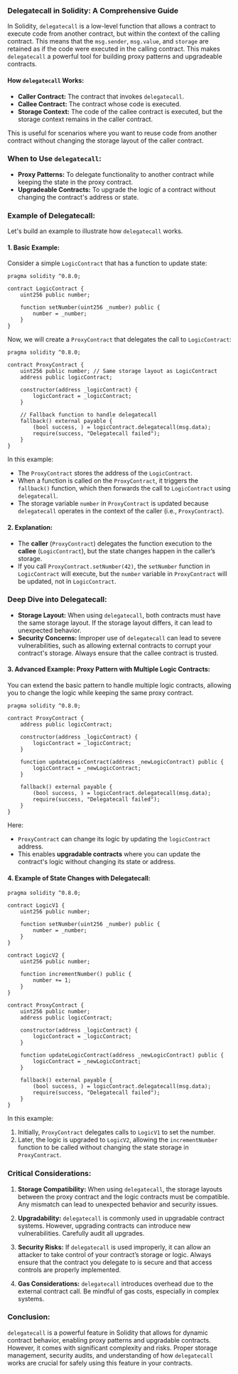 ### Delegatecall in Solidity: A Comprehensive Guide

In Solidity, `delegatecall` is a low-level function that allows a contract to execute code from another contract, but within the context of the calling contract. This means that the `msg.sender`, `msg.value`, and `storage` are retained as if the code were executed in the calling contract. This makes `delegatecall` a powerful tool for building proxy patterns and upgradeable contracts.

#### **How `delegatecall` Works:**

- **Caller Contract:** The contract that invokes `delegatecall`.
- **Callee Contract:** The contract whose code is executed.
- **Storage Context:** The code of the callee contract is executed, but the storage context remains in the caller contract.

This is useful for scenarios where you want to reuse code from another contract without changing the storage layout of the caller contract.

### When to Use `delegatecall`:

- **Proxy Patterns:** To delegate functionality to another contract while keeping the state in the proxy contract.
- **Upgradeable Contracts:** To upgrade the logic of a contract without changing the contract's address or state.

### **Example of Delegatecall:**

Let's build an example to illustrate how `delegatecall` works.

#### **1. Basic Example:**

Consider a simple `LogicContract` that has a function to update state:

```solidity
pragma solidity ^0.8.0;

contract LogicContract {
    uint256 public number;

    function setNumber(uint256 _number) public {
        number = _number;
    }
}
```

Now, we will create a `ProxyContract` that delegates the call to `LogicContract`:

```solidity
pragma solidity ^0.8.0;

contract ProxyContract {
    uint256 public number; // Same storage layout as LogicContract
    address public logicContract;

    constructor(address _logicContract) {
        logicContract = _logicContract;
    }

    // Fallback function to handle delegatecall
    fallback() external payable {
        (bool success, ) = logicContract.delegatecall(msg.data);
        require(success, "Delegatecall failed");
    }
}
```

In this example:

- The `ProxyContract` stores the address of the `LogicContract`.
- When a function is called on the `ProxyContract`, it triggers the `fallback()` function, which then forwards the call to `LogicContract` using `delegatecall`.
- The storage variable `number` in `ProxyContract` is updated because `delegatecall` operates in the context of the caller (i.e., `ProxyContract`).

#### **2. Explanation:**

- The **caller** (`ProxyContract`) delegates the function execution to the **callee** (`LogicContract`), but the state changes happen in the caller’s storage.
- If you call `ProxyContract.setNumber(42)`, the `setNumber` function in `LogicContract` will execute, but the `number` variable in `ProxyContract` will be updated, not in `LogicContract`.

### **Deep Dive into Delegatecall:**

- **Storage Layout:** When using `delegatecall`, both contracts must have the same storage layout. If the storage layout differs, it can lead to unexpected behavior.
- **Security Concerns:** Improper use of `delegatecall` can lead to severe vulnerabilities, such as allowing external contracts to corrupt your contract's storage. Always ensure that the callee contract is trusted.

#### **3. Advanced Example: Proxy Pattern with Multiple Logic Contracts:**

You can extend the basic pattern to handle multiple logic contracts, allowing you to change the logic while keeping the same proxy contract.

```solidity
pragma solidity ^0.8.0;

contract ProxyContract {
    address public logicContract;

    constructor(address _logicContract) {
        logicContract = _logicContract;
    }

    function updateLogicContract(address _newLogicContract) public {
        logicContract = _newLogicContract;
    }

    fallback() external payable {
        (bool success, ) = logicContract.delegatecall(msg.data);
        require(success, "Delegatecall failed");
    }
}
```

Here:

- `ProxyContract` can change its logic by updating the `logicContract` address.
- This enables **upgradable contracts** where you can update the contract's logic without changing its state or address.

#### **4. Example of State Changes with Delegatecall:**

```solidity
pragma solidity ^0.8.0;

contract LogicV1 {
    uint256 public number;

    function setNumber(uint256 _number) public {
        number = _number;
    }
}

contract LogicV2 {
    uint256 public number;

    function incrementNumber() public {
        number += 1;
    }
}

contract ProxyContract {
    uint256 public number;
    address public logicContract;

    constructor(address _logicContract) {
        logicContract = _logicContract;
    }

    function updateLogicContract(address _newLogicContract) public {
        logicContract = _newLogicContract;
    }

    fallback() external payable {
        (bool success, ) = logicContract.delegatecall(msg.data);
        require(success, "Delegatecall failed");
    }
}
```

In this example:

1. Initially, `ProxyContract` delegates calls to `LogicV1` to set the number.
2. Later, the logic is upgraded to `LogicV2`, allowing the `incrementNumber` function to be called without changing the state storage in `ProxyContract`.

### **Critical Considerations:**

1. **Storage Compatibility:** When using `delegatecall`, the storage layouts between the proxy contract and the logic contracts must be compatible. Any mismatch can lead to unexpected behavior and security issues.

2. **Upgradability:** `delegatecall` is commonly used in upgradable contract systems. However, upgrading contracts can introduce new vulnerabilities. Carefully audit all upgrades.

3. **Security Risks:** If `delegatecall` is used improperly, it can allow an attacker to take control of your contract’s storage or logic. Always ensure that the contract you delegate to is secure and that access controls are properly implemented.

4. **Gas Considerations:** `delegatecall` introduces overhead due to the external contract call. Be mindful of gas costs, especially in complex systems.

### **Conclusion:**

`delegatecall` is a powerful feature in Solidity that allows for dynamic contract behavior, enabling proxy patterns and upgradable contracts. However, it comes with significant complexity and risks. Proper storage management, security audits, and understanding of how `delegatecall` works are crucial for safely using this feature in your contracts.
